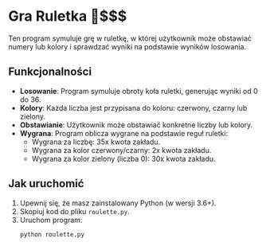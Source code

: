 # Gra Ruletka 🎰$$$

Ten program symuluje grę w ruletkę, w której użytkownik może obstawiać numery lub kolory i sprawdzać wyniki na podstawie wyników losowania.

## Funkcjonalności

- **Losowanie**: Program symuluje obroty koła ruletki, generując wyniki od 0 do 36.
- **Kolory**: Każda liczba jest przypisana do koloru: czerwony, czarny lub zielony.
- **Obstawianie**: Użytkownik może obstawiać konkretne liczby lub kolory.
- **Wygrana**: Program oblicza wygrane na podstawie reguł ruletki:
  - Wygrana za liczbę: 35x kwota zakładu.
  - Wygrana za kolor czerwony/czarny: 2x kwota zakładu.
  - Wygrana za kolor zielony (liczba 0): 30x kwota zakładu.

## Jak uruchomić

1. Upewnij się, że masz zainstalowany Python (w wersji 3.6+).
2. Skopiuj kod do pliku `roulette.py`.
3. Uruchom program:
   ```bash
   python roulette.py
